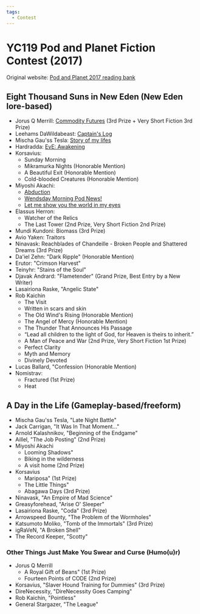 ```yaml
---
tags:
  - Contest
---
```


# YC119 Pod and Planet Fiction Contest (2017)

Original website: [Pod and Planet 2017 reading bank](https://podandplanet.wixsite.com/podandplanet/contest-entries)

## Eight Thousand Suns in New Eden (New Eden lore-based)

- Jorus Q Merrill: [Commodity Futures](./authors/jorusqmerrill/commodityfutures.md) (3rd Prize + Very Short Fiction 3rd Prize)
- Leehams DaWildabeast: [Captain's Log](./authors/miscauthors/captainslog.md)
- Mischa Gau'ss Tesla: [Story of my lifes](./authors/mischagausstesla/storyofmylifes.md)
- Hardradda: [EvE: Awakening](./authors/miscauthors/hardradda_eveawakening.md)
- Korsavius:
    - Sunday Morning
    - Mikramurka Nights (Honorable Mention)
    - A Beautiful Exit (Honorable Mention)
    - Cold-blooded Creatures (Honorable Mention)
- Miyoshi Akachi:
   - [Abduction](./authors/miyoshiakachi/abduction.md)
   - [Wendsday Morning Pod News!](./authors/iyoshiakachi/wednesdaymorningpodnews.md)
   - [Let me show you the world in my eyes](./authors/miyoshiakachi/letmeshowyoutheworldinmyeyes.md)
- Elassus Herron:
    - Watcher of the Relics
    - The Last Tower (2nd Prize, Very Short Fiction 2nd Prize)
- Mundi Kundoni: Biomass (3rd Prize)
- Avio Yaken: Traitors
- Ninavask: Reachblades of Chandeille - Broken People and Shattered Dreams (3rd Prize)
- Da'iel Zehn: "Dark Ripple" (Honorable Mention)
- Erutor: "Crimson Harvest"
- Teinyhr: "Stains of the Soul"
- Djavak Andrard: "Flametender" (Grand Prize, Best Entry by a New Writer)
- Lasairiona Raske, "Angelic State"
- Rob Kaichin
    - The Visit
    - Written in scars and skin
    - The Old Wind's Rising (Honorable Mention)
    - The Angel of Mercy (Honorable Mention)
    - The Thunder That Announces His Passage
    - “Lead all children to the light of God, for Heaven is theirs to inherit.”
    - A Man of Peace and War (2nd Prize, Very Short Fiction 1st Prize)
    - Perfect Clarity
    - Myth and Memory
    - Divinely Devoted
- Lucas Ballard, "Confession (Honorable Mention)
- Nomistrav:
    - Fractured (1st Prize)
    - Heat

## A Day in the Life (Gameplay-based/freeform)

- Mischa Gau'ss Tesla, "Late Night Battle"
- Jack Carrigan, "It Was In That Moment..."
- Arnold Kalashnikov, "Beginning of the Endgame"
- Aillel, "The Job Posting" (2nd Prize)
- Miyoshi Akachi
    - Looming Shadows"
    - Biking in the wilderness
    - A visit home (2nd Prize)
- Korsavius
    - Mariposa" (1st Prize)
    - The Little Things"
    - Abagawa Days (3rd Prize)
- Ninavask, "An Empire of Mad Science"
- Greasyforehead, "Arise O' Sleeper"
- Lasairiona Raske, "Coda" (3rd Prize)
- Arrowspeed Bounty, "The Problem of the Wormholes"
- Katsumoto Moliko, "Tomb of the Immortals" (3rd Prize)
- igRaVeN, "A Broken Shell"
- The Record Keeper, "Scotty"


### Other Things Just Make You Swear and Curse (Humo(u)r)

- Jorus Q Merrill
    - A Royal Gift of Beans" (1st Prize)
    - Fourteen Points of CODE (2nd Prize)
- Korsavius, "Slaver Hound Training for Dummies" (3rd Prize)
- DireNecessity, "DireNecessity Goes Camping"
- Rob Kaichin, "Pointless"
- General Stargazer, "The League"

​